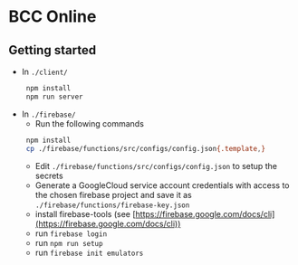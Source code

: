 # BCC Online

## Getting started

* In `./client/` 
  ```bash
   npm install
   npm run server
   ```
* In `./firebase/` 
  * Run the following commands
   ```bash
    npm install
    cp ./firebase/functions/src/configs/config.json{.template,}
    ```
  * Edit `./firebase/functions/src/configs/config.json` to setup the secrets
  * Generate a GoogleCloud service account credentials with access to the chosen firebase project and save it as `./firebase/functions/firebase-key.json`
  * install firebase-tools (see [https://firebase.google.com/docs/cli](https://firebase.google.com/docs/cli))
  * run `firebase login`
  * run `npm run setup`
  * run `firebase init emulators`
